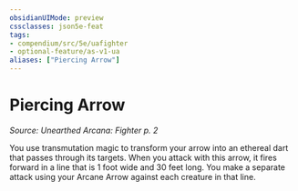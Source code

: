 ```yaml
---
obsidianUIMode: preview
cssclasses: json5e-feat
tags:
- compendium/src/5e/uafighter
- optional-feature/as-v1-ua
aliases: ["Piercing Arrow"]
---
```

# Piercing Arrow
*Source: Unearthed Arcana: Fighter p. 2*  

You use transmutation magic to transform your arrow into an ethereal dart that passes through its targets. When you attack with this arrow, it fires forward in a line that is 1 foot wide and 30 feet long. You make a separate attack using your Arcane Arrow against each creature in that line.